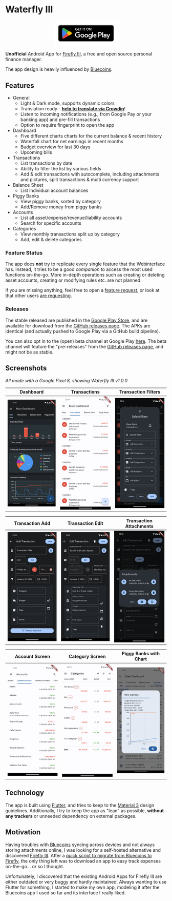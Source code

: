# Waterfly III

<p align="center">
  <a href="https://play.google.com/store/apps/details?id=com.dreautall.waterflyiii"><img src=".playstore/en_badge_web_generic.png" width="200" /></a>
  <!--<a href="https://f-droid.org/en/packages/com.dreautall.waterflyiii/"><img src=".github/assets/fdroid_get-it-on.ong" width="200" /></a>-->
</p>

**Unofficial** Android App for [Firefly III](https://github.com/firefly-iii/firefly-iii), a free and open source personal finance manager.

The app design is heavily influenced by [Bluecoins](https://play.google.com/store/apps/details?id=com.rammigsoftware.bluecoins).

## Features

- General
  - Light & Dark mode, supports dynamic colors
  - Translation ready - [**help to translate via Crowdin**](https://crowdin.com/project/waterfly-iii)!
  - Listen to incoming notifications (e.g., from Google Pay or your banking app) and pre-fill transactions
  - Option to require fingerprint to open the app
- Dashboard
  - Five different charts charts for the current balance & recent history
  - Waterfall chart for net earnings in recent months
  - Budget overview for last 30 days
  - Upcoming bills
- Transactions
  - List transactions by date
  - Ability to filter the list by various fields
  - Add & edit transactions with autocomplete, including attachments and pictures, split transactions & multi currency support
- Balance Sheet
  - List individual account balances
- Piggy Banks
  - View piggy banks, sorted by category
  - Add/Remove money from piggy banks
- Accounts
  - List all asset/expense/revenue/liability accounts
  - Search for specific accounts
- Categories
  - View monthly transactions split up by category
  - Add, edit & delete categories

### Feature Status

The app does **not** try to replicate every single feature that the Webinterface has. Instead, it tries to be a good *companion* to access the most used functions on-the-go. More in-depth operations such as creating or deleting asset accounts, creating or modifying rules etc. are not planned.

If you are missing anything, feel free to open a [feature request](https://github.com/dreautall/waterfly-iii/issues/new/choose), or look at that other users [are requesting](https://github.com/dreautall/waterfly-iii/issues?q=is%3Aissue+is%3Aopen+label%3Aenhancement).


### Releases

The stable released are published in the [Google Play Store](https://play.google.com/store/apps/details?id=com.dreautall.waterflyiii), and are available for download from the [GitHub releases page](https://github.com/dreautall/waterfly-iii/releases/latest). The APKs are identical (and actually pushed to Google Play via a GitHub build pipeline).

You can also opt in to the (open) beta channel at Google Play [here](https://play.google.com/apps/testing/com.dreautall.waterflyiii). The beta channel will feature the "pre-releases" from the [GitHub releases page](https://github.com/dreautall/waterfly-iii/releases), and might not be as stable.

## Screenshots

*All made with a Google Pixel 8, showing Waterfly III v1.0.0*

|Dashboard|Transactions|Transaction Filters|
| :-: | :-: | :-: |
| <img src=".github/assets/screen_dashboard.png" width="250" /> | <img src=".github/assets/screen_transactions_overview.png" width="250" /> | <img src=".github/assets/screen_transactions_filters.png" width="250" /> |

Transaction Add|Transaction Edit|Transaction Attachments|
| :-: | :-: | :-: |
| <img src=".github/assets/screen_transaction_add.png" width="250" /> | <img src=".github/assets/screen_transaction_edit.png" width="250" /> | <img src=".github/assets/screen_transaction_attachments.png" width="250" /> |

Account Screen|Category Screen|Piggy Banks with Chart|
| :-: | :-: | :-: |
| <img src=".github/assets/screen_accounts.png" width="250" /> | <img src=".github/assets/screen_categories.png" width="250" /> | <img src=".github/assets/screen_piggy_chart.png" width="250" /> |

## Technology

The app is built using [Flutter](https://flutter.dev/), and tries to keep to the [Material 3](https://m3.material.io/) design guidelines. Additionally, I try to keep the app as "lean" as possible, **without any trackers** or unneeded dependency on external packages.

## Motivation

Having troubles with [Bluecoins](https://play.google.com/store/apps/details?id=com.rammigsoftware.bluecoins) syncing across devices and not always storing attachments online, I was looking for a self-hosted alternative and discovered [Firefly III](https://www.firefly-iii.org/). After a [quick script to migrate from Bluecoins to Firefly](https://github.com/dreautall/bluecoins-to-fireflyiii), the only thing left was to download an app to easy track expenses on-the-go… or so I thought.

Unfortunately, I discovered that the existing Android Apps for Firefly III are either outdated or very buggy and hardly maintained. Always wanting to use Flutter for something, I started to make my own app, modeling it after the Bluecoins app I used so far and its interface I really liked.
